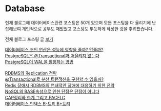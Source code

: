 # Database

현재 블로그에 데이터베이스관련 포스팅은 50개 있으며 모든 포스팅을 다 올리기에 난잡해보여 개인적으로 공부도 재밌었고 포스팅도 뿌듯하게 작성한 것을 추려봤습니다. 

전체 블로그 포스팅 글 [보기](https://coding-review.tistory.com/category/CS%20%EC%A7%80%EC%8B%9D/%EB%8D%B0%EC%9D%B4%ED%84%B0%EB%B2%A0%EC%9D%B4%EC%8A%A4)

[데이터베이스 조인 연산은 성능에 영향을 줄까? 안줄까?](https://coding-review.tistory.com/538) <br>
[PostgreSQL은 @Transactional과 어울리지 않는다](https://coding-review.tistory.com/519)<br>
[PostgreSQL이 WAL을 활용하는 방법](https://coding-review.tistory.com/539)<br>
<br>
[RDBMS의 Replication 전략](https://coding-review.tistory.com/522)<br>
[@Transactional로 분산 트랜잭션을 구현할 수 있을까?](https://coding-review.tistory.com/484)<br>
[Redis 장애시 RDBMS의 연쇄적인 장애에 대응하기 위한 전략](https://coding-review.tistory.com/472)<br>
[NoSQL의 BASE속성으로 인한 단점은 단점이 아니다](https://coding-review.tistory.com/335)<br>
[CAP정리와 한계 그리고 PACELC](https://coding-review.tistory.com/312)<br>
[데이터베이스 인덱스 B-트리 B+트리](https://coding-review.tistory.com/355)<br>
